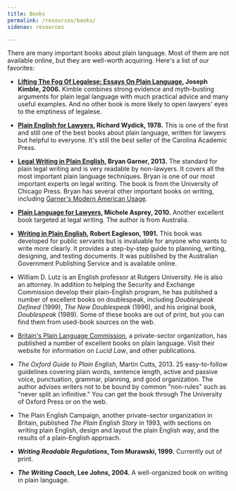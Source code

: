 ```yaml
---
title: Books
permalink: /resources/books/
sidenav: resources

---
```


There are many important books about plain language. Most of them are not available online, but they are well-worth acquiring. Here's a list of our favorites:

- **[Lifting The Fog Of Legalese: Essays On Plain Language](http://www.cap-press.com/books/isbn/9781594602122/Lifting-the-Fog-of-Legalese), Joseph Kimble, 2006.** Kimble combines strong evidence and myth-busting arguments for plain legal language with much practical advice and many useful examples. And no other book is more likely to open lawyers' eyes to the emptiness of legalese.

- **[Plain English for Lawyers](http://scholarship.law.berkeley.edu/cgi/viewcontent.cgi?article=2362&context=californialawreview), Richard Wydick, 1978.** This is one of the first and still one of the best books about plain language, written for lawyers but helpful to everyone. It's still the best seller of the Carolina Academic Press.

- **[Legal Writing in Plain English](http://press.uchicago.edu/ucp/books/book/chicago/L/bo15506966.html), Bryan Garner, 2013.** The standard for plain legal writing and is very readable by non-lawyers. It covers all the most important plain language techniques. Bryan is one of our most important experts on legal writing. The book is from the University of Chicago Press. Bryan has several other important books on writing, including [Garner's Modern American Usage](https://global.oup.com/academic/product/garners-modern-english-usage-9780190491482?cc=us&lang=en&).

- **[Plain Language for Lawyers](http://www.federationpress.com.au/bookstore/book.asp?isbn=9781862877757), Michele Asprey, 2010.** Another excellent book targeted at legal writing. The author is from Australia.

- **[Writing in Plain English](https://ninglun.files.wordpress.com/2007/11/writinginplainenglish.pdf), Robert Eagleson, 1991.** This book was developed for public servants but is invaluable for anyone who wants to write more clearly. It provides a step-by-step guide to planning, writing, designing, and testing documents. It was published by the Australian Government Publishing Service and is available online.

- William D. Lutz is an English professor at Rutgers University. He is also an attorney. In addition to helping the Security and Exchange Commission develop their plain-English program, he has published a number of excellent books on doublespeak, including _Doublespeak Defined_ (1999), _The New Doublespeak_ (1996), and his original book, _Doublespeak_ (1989). Some of these books are out of print, but you can find them from used-book sources on the web.

- [Britain's Plain Language Commission](https://www.clearest.co.uk/books), a private-sector organization, has published a number of excellent books on plain language. Visit their website for information on _Lucid Law_, and other publications.

- _The Oxford Guide to Plain English_, Martin Cutts, 2013. 25 easy-to-follow guidelines covering plain words, sentence length, active and passive voice, punctuation, grammar, planning, and good organization. The author advises writers not to be bound by common "non-rules" such as "never split an infinitive." You can get the book through The University of Oxford Press or on the web.

- The Plain English Campaign, another private-sector organization in Britain, published _The Plain English Story_ in 1993, with sections on writing plain English, design and layout the plain English way, and the results of a plain-English approach.

- **_Writing Readable Regulations_, Tom Murawski, 1999.** Currently out of print.

- **_The Writing Coach_, Lee Johns, 2004.** A well-organized book on writing in plain language.
